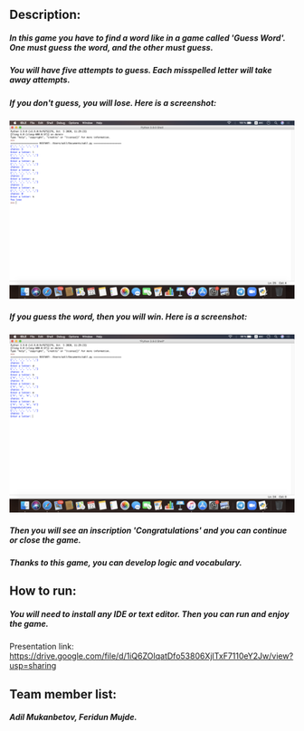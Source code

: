 ## Description:

##### In this game you have to find a word like in a game called 'Guess Word'. One must guess the word, and the other must guess.

##### You will have five attempts to guess. Each misspelled letter will take away attempts.

##### If you don't guess, you will lose. Here is a screenshot:
<img src="https://github.com/AdilG2/Game-Hangman-for-Intro2Eng/blob/main/Снимок%20экрана%202020-12-22%20в%200.56.59.png">

##### If you guess the word, then you will win. Here is a screenshot:
<img src="https://github.com/AdilG2/Game-Hangman-for-Intro2Eng/blob/main/Снимок%20экрана%202020-12-22%20в%201.08.06.png">

##### Then you will see an inscription 'Congratulations' and you can continue or close the game.
##### Thanks to this game, you can develop logic and vocabulary.

## How to run:
##### You will need to install any IDE or text editor. Then you can run and enjoy the game.

Presentation link:
https://drive.google.com/file/d/1iQ6ZOIqatDfo53806XjITxF7110eY2Jw/view?usp=sharing

## Team member list:
##### Adil Mukanbetov, Feridun Mujde.
